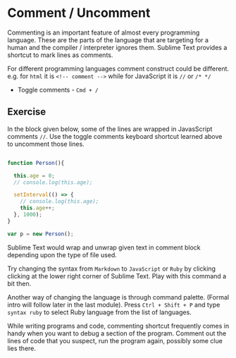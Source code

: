 Comment / Uncomment
====================

Commenting is an important feature of almost every programming language. These
are the parts of the language that are targeting for a human and the compiler /
interpreter ignores them. Sublime Text provides a shortcut to mark lines as
comments.

For different programming languages comment construct could be different. e.g.
for `html` it is `<!-- comment -->` while for JavaScript it is `//` or `/* */`

* Toggle comments - `Cmd + /`


Exercise
---------

In the block given below, some of the lines are wrapped in JavasScript comments
`//`. Use the toggle comments keyboard shortcut learned above to uncomment
those lines.


```Javascript

function Person(){

  this.age = 0;
  // console.log(this.age);

  setInterval(() => {
  	// console.log(this.age);
    this.age++;
  }, 1000);
}

var p = new Person();

```


Sublime Text would wrap and unwrap given text in comment block depending upon
the type of file used.

Try changing the syntax from `Markdown` to `JavaScript` or `Ruby` by clicking
clicking at the lower right corner of Sublime Text. Play with this command a
bit then.

Another way of changing the language is through command palette. (Formal intro
will follow later in the last module). Press `Ctrl + Shift + P` and type
`syntax ruby` to select Ruby language from the list of languages.

While writing programs and code, commenting shortcut frequently comes in handy
when you want to debug a section of the program. Comment out the lines of code
that you suspect, run the program again, possibly some clue lies there.
